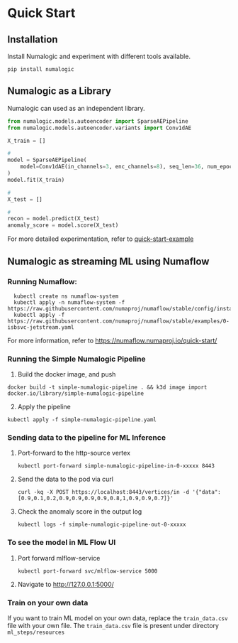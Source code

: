 # Quick Start

## Installation

Install Numalogic and experiment with different tools available.

```shell
pip install numalogic
```

## Numalogic as a Library

Numalogic can used as an independent library. 

```python
from numalogic.models.autoencoder import SparseAEPipeline
from numalogic.models.autoencoder.variants import Conv1dAE

X_train = []

#
model = SparseAEPipeline(
    model=Conv1dAE(in_channels=3, enc_channels=8), seq_len=36, num_epochs=30
)
model.fit(X_train)

#
X_test = []

#
recon = model.predict(X_test)
anomaly_score = model.score(X_test)

```

For more detailed experimentation, refer to [quick-start-example](https://github.com/numaproj/numalogic/blob/main/examples/quick-start.ipynb)

## Numalogic as streaming ML using Numaflow

### Running Numaflow:

 ```
   kubectl create ns numaflow-system
   kubectl apply -n numaflow-system -f https://raw.githubusercontent.com/numaproj/numaflow/stable/config/install.yaml
   kubectl apply -f https://raw.githubusercontent.com/numaproj/numaflow/stable/examples/0-isbsvc-jetstream.yaml
   ```
For more information, refer to https://numaflow.numaproj.io/quick-start/

### Running the Simple Numalogic Pipeline

1. Build the docker image, and push
```
docker build -t simple-numalogic-pipeline . && k3d image import docker.io/library/simple-numalogic-pipeline
```
2. Apply the pipeline
```
kubectl apply -f simple-numalogic-pipeline.yaml
```

### Sending data to the pipeline for ML Inference

1. Port-forward to the http-source vertex
   ```
   kubectl port-forward simple-numalogic-pipeline-in-0-xxxxx 8443
   ```
   
2. Send the data to the pod via curl
   ```
   curl -kq -X POST https://localhost:8443/vertices/in -d '{"data":[0.9,0.1,0.2,0.9,0.9,0.9,0.9,0.8,1,0.9,0.9,0.7]}'
   ```
   
3. Check the anomaly score in the output log 
   ```
   kubectl logs -f simple-numalogic-pipeline-out-0-xxxxx
   ```

### To see the model in ML Flow UI

1. Port forward mlflow-service
   ```
   kubectl port-forward svc/mlflow-service 5000
   ```
2. Navigate to http://127.0.0.1:5000/

### Train on your own data
If you want to train ML model on your own data, replace the `train_data.csv` file with your own file.
The `train_data.csv` file is present under directory `ml_steps/resources` 



